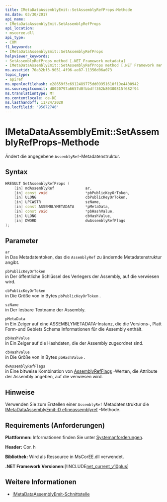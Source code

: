 ```yaml
---
title: IMetaDataAssemblyEmit::SetAssemblyRefProps-Methode
ms.date: 03/30/2017
api_name:
- IMetaDataAssemblyEmit.SetAssemblyRefProps
api_location:
- mscoree.dll
api_type:
- COM
f1_keywords:
- IMetaDataAssemblyEmit::SetAssemblyRefProps
helpviewer_keywords:
- SetAssemblyRefProps method [.NET Framework metadata]
- IMetaDataAssemblyEmit::SetAssemblyRefProps method [.NET Framework metadata]
ms.assetid: 70a32bf3-9051-4f96-ae87-11356d06a073
topic_type:
- apiref
ms.openlocfilehash: e28659f3c6912489775dd09951610f19e4400942
ms.sourcegitcommit: d8020797a6657d0fbbdff362b80300815f682f94
ms.translationtype: MT
ms.contentlocale: de-DE
ms.lasthandoff: 11/24/2020
ms.locfileid: "95672746"
---
```

# <a name="imetadataassemblyemitsetassemblyrefprops-method"></a>IMetaDataAssemblyEmit::SetAssemblyRefProps-Methode

Ändert die angegebene `AssemblyRef`-Metadatenstruktur.  
  
## <a name="syntax"></a>Syntax  
  
```cpp  
HRESULT SetAssemblyRefProps (  
    [in] mdAssemblyRef              ar,  
    [in] const void                 *pbPublicKeyOrToken,  
    [in] ULONG                      cbPublicKeyOrToken,  
    [in] LPCWSTR                    szName,
    [in] const ASSEMBLYMETADATA     *pMetaData,
    [in] const void                 *pbHashValue,  
    [in] ULONG                      cbHashValue,  
    [in] DWORD                      dwAssemblyRefFlags  
);  
```  
  
## <a name="parameters"></a>Parameter  

 `ar`  
 in Das Metadatentoken, das die `AssemblyRef` zu ändernde Metadatenstruktur angibt.  
  
 `pbPublicKeyOrToken`  
 in Der öffentliche Schlüssel des Verlegers der Assembly, auf die verwiesen wird.  
  
 `cbPublicKeyOrToken`  
 in Die Größe von in Bytes `pbPublicKeyOrToken` .  
  
 `szName`  
 in Der lesbare Textname der Assembly.  
  
 `pMetaData`  
 in Ein Zeiger auf eine ASSEMBLYMETADATA-Instanz, die die Versions-, Platt Form-und Gebiets Schema Informationen für die Assembly enthält.  
  
 `pbHashValue`  
 in Ein Zeiger auf die Hashdaten, die der Assembly zugeordnet sind.  
  
 `cbHashValue`  
 in Die Größe von in Bytes `pbHashValue` .  
  
 `dwAssemblyRefFlags`  
 in Eine bitweise Kombination von [AssemblyRefFlags](assemblyrefflags-enumeration.md) -Werten, die Attribute der Assembly angeben, auf die verwiesen wird.  
  
## <a name="remarks"></a>Hinweise  

 Verwenden Sie zum Erstellen einer `AssemblyRef` Metadatenstruktur die [IMetaDataAssemblyEmit::D efineassemblyref](imetadataassemblyemit-defineassemblyref-method.md) -Methode.  
  
## <a name="requirements"></a>Requirements (Anforderungen)  

 **Plattformen:** Informationen finden Sie unter [Systemanforderungen](../../get-started/system-requirements.md).  
  
 **Header:** Cor. h  
  
 **Bibliothek:** Wird als Ressource in MsCorEE.dll verwendet.  
  
 **.NET Framework Versionen:**[!INCLUDE[net_current_v10plus](../../../../includes/net-current-v10plus-md.md)]  
  
## <a name="see-also"></a>Weitere Informationen

- [IMetaDataAssemblyEmit-Schnittstelle](imetadataassemblyemit-interface.md)
